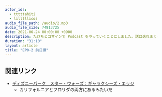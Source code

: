 ```yaml
---
actor_ids:
  - tttttahiti
  - lilllllicos
audio_file_path: /audio/2.mp3
audio_file_size: 74813725
date: 2021-06-24 00:00:00 +0900
description: たひちとコサインで Podcast をやっていくことにしました。話は逸れまくって、エージェント・オブ・シールド、スター・ウォーズユニバースの設定矛盾、ファンタジー世界に住みたい話、ディズニーワールド行きたい話など……結局名前は決まりませんでした。
duration: "31:10"
layout: article
title: "EP0-2 前日譚"
---
```


## 関連リンク
- [ディズニーパーク　スター・ウォーズ：ギャラクシーズ・エッジ](https://www.disney.co.jp/park/news/resort/190424.html)
  - カリフォルニアとフロリダの両方にあるみたいだ